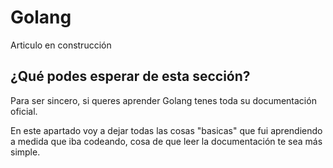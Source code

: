 # Golang

Articulo en construcción

## ¿Qué podes esperar de esta sección?

Para ser sincero, si queres aprender Golang tenes toda su documentación oficial.

En este apartado voy a dejar todas las cosas "basicas" que fui aprendiendo a medida que iba codeando, cosa de que leer la documentación te sea más simple.